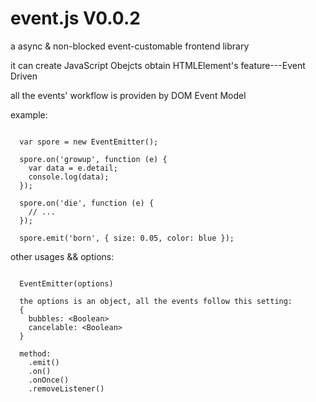 event.js V0.0.2
===

a async & non-blocked event-customable frontend library

it can create JavaScript Obejcts obtain HTMLElement's feature---Event Driven

all the events' workflow is providen by DOM Event Model

example:

```

  var spore = new EventEmitter();

  spore.on('growup', function (e) {
    var data = e.detail;
    console.log(data);
  });

  spore.on('die', function (e) {
    // ...
  });

  spore.emit('born', { size: 0.05, color: blue });

```

other usages && options:

```

  EventEmitter(options)

  the options is an object, all the events follow this setting:
  {
    bubbles: <Boolean>
    cancelable: <Boolean>
  }

  method:
    .emit()
    .on()
    .onOnce()
    .removeListener()
```